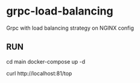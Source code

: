 # grpc-load-balancing
Grpc with load balancing strategy on NGINX config

## RUN
cd main
docker-compose up -d

curl http://localhost:81/top